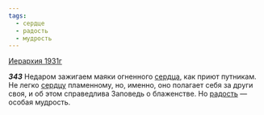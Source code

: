 ```yaml
---
tags:
  - сердце
  - радость
  - мудрость
---
```


[Иерархия 1931г](https://127.0.0.1:4002/agni/1931)

___343___
Недаром зажигаем маяки огненного [сердца](../../../tags/#сердце), как приют путникам. Не легко [сердцу](../../../tags/#сердце) пламенному, но, именно, оно полагает себя за други своя, и об этом справедлива Заповедь о блаженстве. Но [радость](../../../tags/#радость) — особая мудрость.   

